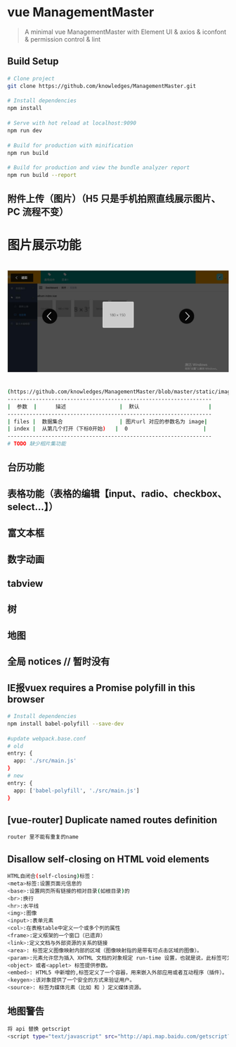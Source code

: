 # vue ManagementMaster

> A minimal vue ManagementMaster with Element UI & axios & iconfont & permission control & lint

## Build Setup

```bash
# Clone project
git clone https://github.com/knowledges/ManagementMaster.git

# Install dependencies
npm install

# Serve with hot reload at localhost:9090
npm run dev

# Build for production with minification
npm run build

# Build for production and view the bundle analyzer report
npm run build --report
```

## 附件上传（图片）（H5 只是手机拍照直线展示图片、PC 流程不变）
# 图片展示功能 
# <p><img src="https://github.com/knowledges/ManagementMaster/blob/master/static/image/album.jpg" alt="相册" title="相册" /></p>
```bash
(https://github.com/knowledges/ManagementMaster/blob/master/static/image/album.jpg)
-----------------------------------------------------------------
|  参数  |      描述                 |  默认                      |
-----------------------------------------------------------------
| files |  数据集合                  | 图片url 对应的参数名为 image|
| index |  从第几个打开（下标0开始)   |  0                        |
-----------------------------------------------------------------
# TODO 缺少相片集功能
```
## 台历功能
## 表格功能（表格的编辑【input、radio、checkbox、select...】）
## 富文本框
## 数字动画
## tabview
## 树
## 地图
## 全局 notices // 暂时没有 


## IE报vuex requires a Promise polyfill in this browser

```bash
# Install dependencies
npm install babel-polyfill --save-dev

#update webpack.base.conf
# old
entry: {
  app: './src/main.js'
}
# new
entry: {
  app: ['babel-polyfill', './src/main.js']
}
```

## [vue-router] Duplicate named routes definition 

```bash
router 里不能有重复的name
```

## Disallow self-closing on HTML void elements

```bash
HTML自闭合(self-closing)标签：
<meta>标签:设置页面元信息的
<base>:设置网页所有链接的相对目录(如根目录)的
<br>:换行
<hr>:水平线
<img>:图像
<input>:表单元素
<col>:在表格table中定义一个或多个列的属性
<frame>:定义框架的一个窗口（已遗弃）
<link>:定义文档与外部资源的关系的链接
<area>: 标签定义图像映射内部的区域（图像映射指的是带有可点击区域的图像）。
<param>:元素允许您为插入 XHTML 文档的对象规定 run-time 设置，也就是说，此标签可为包含它的
<object> 或者<applet> 标签提供参数。
<embed>: HTML5 中新增的,标签定义了一个容器，用来嵌入外部应用或者互动程序（插件）。
<keygen>:该对象提供了一个安全的方式来验证用户。
<source>: 标签为媒体元素（比如 和 ）定义媒体资源。
```

## 地图警告
```bash
将 api 替换 getscript
<script type="text/javascript" src="http://api.map.baidu.com/getscript?v=2.0&ak=myAK"></script>
```
